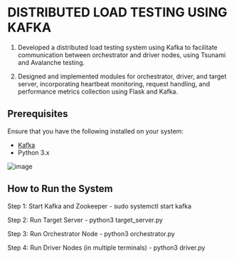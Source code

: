 # DISTRIBUTED LOAD TESTING USING KAFKA	
1) Developed a distributed load testing system using Kafka to facilitate communication between orchestrator and driver nodes, using Tsunami and Avalanche testing.

2) Designed and implemented modules for orchestrator, driver, and target server, incorporating heartbeat monitoring,  request handling, and performance metrics collection using Flask and Kafka.


## Prerequisites

Ensure that you have the following installed on your system:
- [Kafka](https://kafka.apache.org/downloads)
- Python 3.x

![image](https://github.com/user-attachments/assets/59e079f9-7b97-4e27-ae76-8f282bbe4abc)

## How to Run the System
Step 1: Start Kafka and Zookeeper - 
sudo systemctl start kafka

Step 2: Run Target Server - 
python3 target_server.py

Step 3: Run Orchestrator Node - 
python3 orchestrator.py

Step 4: Run Driver Nodes (in multiple terminals) - 
python3 driver.py


